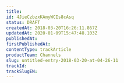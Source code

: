 ```yaml
---
title: 
id: 4JieCzbzxKAmyWCIs8cAsq
status: DRAFT
createdAt: 2018-03-20T16:26:11.867Z
updatedAt: 2020-01-09T15:47:48.103Z
publishedAt: 
firstPublishedAt: 
contentType: trackArticle
productTeam: Channels
slug: untitled-entry-2018-03-20-at-04-26-11
trackId: 
trackSlugEN: 
---
```



